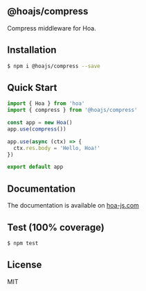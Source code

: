 ## @hoajs/compress

Compress middleware for Hoa.

## Installation

```bash
$ npm i @hoajs/compress --save
```

## Quick Start

```js
import { Hoa } from 'hoa'
import { compress } from '@hoajs/compress'

const app = new Hoa()
app.use(compress())

app.use(async (ctx) => {
  ctx.res.body = 'Hello, Hoa!'
})

export default app
```

## Documentation

The documentation is available on [hoa-js.com](https://hoa-js.com/middleware/compress.html)

## Test (100% coverage)

```sh
$ npm test
```

## License

MIT
